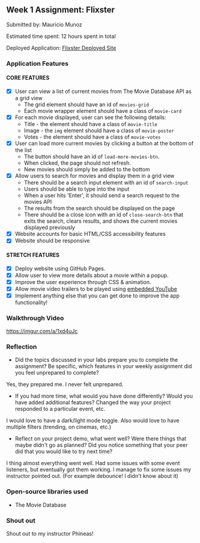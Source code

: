 ## Week 1 Assignment: Flixster

Submitted by: Mauricio Munoz

Estimated time spent: 12 hours spent in total

Deployed Application: [Flixster Deployed Site](https://mau-md.github.io/metau_flixster/)

### Application Features

#### CORE FEATURES

- [x] User can view a list of current movies from The Movie Database API as a grid view
  - The grid element should have an id of `movies-grid`
  - Each movie wrapper element should have a class of `movie-card`
- [x] For each movie displayed, user can see the following details:
  - Title - the element should have a class of `movie-title`
  - Image - the `img` element should have a class of `movie-poster`
  - Votes - the element should have a class of `movie-votes`
- [x] User can load more current movies by clicking a button at the bottom of the list
  - The button should have an id of `load-more-movies-btn`.
  - When clicked, the page should not refresh.
  - New movies should simply be added to the bottom
- [x] Allow users to search for movies and display them in a grid view
  - There should be a search input element with an id of `search-input`
  - Users should be able to type into the input
  - When a user hits 'Enter', it should send a search request to the movies API
  - The results from the search should be displayed on the page
  - There should be a close icon with an id of `close-search-btn` that exits the search, clears results, and shows the current movies displayed previously
- [x] Website accounts for basic HTML/CSS accessibility features
- [x] Website should be responsive

#### STRETCH FEATURES

- [X] Deploy website using GitHub Pages.
- [X] Allow user to view more details about a movie within a popup.
- [X] Improve the user experience through CSS & animation.
- [X] Allow movie video trailers to be played using [embedded YouTube](https://support.google.com/youtube/answer/171780?hl=en)
- [X] Implement anything else that you can get done to improve the app functionality!

### Walkthrough Video

https://imgur.com/a/1xd4uJc

### Reflection

- Did the topics discussed in your labs prepare you to complete the assignment? Be specific, which features in your weekly assignment did you feel unprepared to complete?

Yes, they prepared me. I never felt unprepared.

- If you had more time, what would you have done differently? Would you have added additional features? Changed the way your project responded to a particular event, etc.

I would love to have a dark/light mode toggle. Also would love to have multiple filters (trending, on cinemas, etc.)

- Reflect on your project demo, what went well? Were there things that maybe didn't go as planned? Did you notice something that your peer did that you would like to try next time?

I thing almost everything went well. Had some issues with some event listeners, but eventually got them working. I manage to fix some issues my instructor pointed out. (For example debounce! I didn't know about it)

### Open-source libraries used

- The Movie Database

### Shout out

Shout out to my instructor Phineas!

